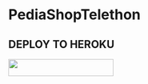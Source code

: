 # PediaShopTelethon

## DEPLOY TO HEROKU

<p align="left"><a href="https://dashboard.heroku.com/new?template=https://github.com/PayXr/PediaShopTelethon"> <img 
src="https://img.shields.io/badge/Deploy%20To%20Heroku-purple?style=flat&logo=heroku" width="210" height="34.45" /></a></p>
